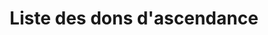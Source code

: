 ---
title: Liste des dons d'ascendance
layout: liste
collection: donsascendance
includeSource: true
cols:
  - title: "Niveau"
    attribute: level
  - title: "Rareté"
    attribute: rarity
  - title: "Traits"
    attribute: traits
    isAList: true
    separator: ", "
  - title: "Prérequis"
    attribute: prerequisites
  - title: "Résumé"
    attribute: summary
---